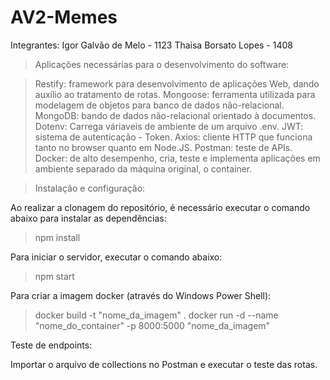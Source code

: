 # AV2-Memes

Integrantes: Igor Galvão de Melo - 1123
Thaisa Borsato Lopes - 1408

>Aplicações necessárias para o desenvolvimento do software:

>Restify: framework para desenvolvimento de aplicações Web, dando auxílio ao tratamento de rotas.
>Mongoose: ferramenta utilizada para modelagem de objetos para banco de dados não-relacional.
>MongoDB: bando de dados não-relacional orientado à documentos.
>Dotenv: Carrega váriaveis de ambiente de um arquivo .env.
>JWT: sistema de autenticação - Token.
>Axios: cliente HTTP que funciona tanto no browser quanto em Node.JS.
>Postman: teste de APIs.
>Docker: de alto desempenho, cria, teste e implementa aplicações em ambiente
separado da máquina original, o container.

>Instalação e configuração:

Ao realizar a clonagem do repositório, é necessário executar o comando abaixo
para instalar as dependências:

>npm install

Para iniciar o servidor, executar o comando abaixo:

>npm start

Para criar a imagem docker (através do Windows Power Shell):

>docker build -t "nome_da_imagem" .
>docker run -d --name "nome_do_container" -p 8000:5000 "nome_da_imagem"

Teste de endpoints:

Importar o arquivo de collections no Postman e executar o 
teste das rotas. 
